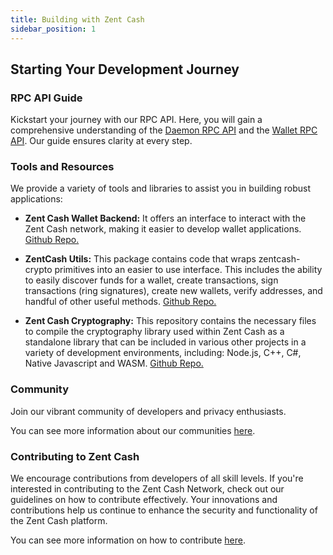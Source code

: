 ```yaml
---
title: Building with Zent Cash
sidebar_position: 1
---
```

## Starting Your Development Journey

### RPC API Guide

Kickstart your journey with our RPC API. Here, you will gain a comprehensive understanding of the [Daemon RPC API](/docs/category/daemon-api) and the [Wallet RPC API](/docs/category/wallet-api). Our guide ensures clarity at every step.

### Tools and Resources

We provide a variety of tools and libraries to assist you in building robust applications:

- **Zent Cash Wallet Backend:** It offers an interface to interact with the Zent Cash network, making it easier to develop wallet applications. [Github Repo.](https://github.com/ZentCashFoundation/zentcash-wallet-backend-js)

- **ZentCash Utils:** This package contains code that wraps zentcash-crypto primitives into an easier to use interface. This includes the ability to easily discover funds for a wallet, create transactions, sign transactions (ring signatures), create new wallets, verify addresses, and handful of other useful methods. [Github Repo.](https://github.com/ZentCashFoundation/zentcash-utils)

- **Zent Cash Cryptography:** This repository contains the necessary files to compile the cryptography library used within Zent Cash as a standalone library that can be included in various other projects in a variety of development environments, including: Node.js, C++, C#, Native Javascript and WASM. [Github Repo.](https://github.com/ZentCashFoundation/zentcash-crypto)

### Community
Join our vibrant community of developers and privacy enthusiasts.

You can see more information about our communities [here](/docs/learn/community).


### Contributing to Zent Cash

We encourage contributions from developers of all skill levels. If you're interested in contributing to the Zent Cash Network, check out our guidelines on how to contribute effectively. Your innovations and contributions help us continue to enhance the security and functionality of the Zent Cash platform.

You can see more information on how to contribute [here](/docs/learn/contributing).